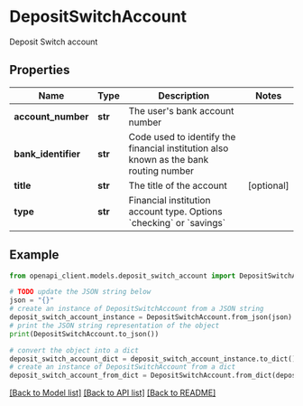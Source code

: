 # DepositSwitchAccount

Deposit Switch account

## Properties

Name | Type | Description | Notes
------------ | ------------- | ------------- | -------------
**account_number** | **str** | The user&#39;s bank account number | 
**bank_identifier** | **str** | Code used to identify the financial institution also known as the bank routing number | 
**title** | **str** | The title of the account | [optional] 
**type** | **str** | Financial institution account type. Options &#x60;checking&#x60; or &#x60;savings&#x60; | 

## Example

```python
from openapi_client.models.deposit_switch_account import DepositSwitchAccount

# TODO update the JSON string below
json = "{}"
# create an instance of DepositSwitchAccount from a JSON string
deposit_switch_account_instance = DepositSwitchAccount.from_json(json)
# print the JSON string representation of the object
print(DepositSwitchAccount.to_json())

# convert the object into a dict
deposit_switch_account_dict = deposit_switch_account_instance.to_dict()
# create an instance of DepositSwitchAccount from a dict
deposit_switch_account_from_dict = DepositSwitchAccount.from_dict(deposit_switch_account_dict)
```
[[Back to Model list]](../README.md#documentation-for-models) [[Back to API list]](../README.md#documentation-for-api-endpoints) [[Back to README]](../README.md)


